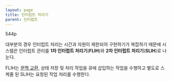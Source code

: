 ```yaml
---
layout: page
title: 인터럽트 처리기
parent: 인터럽트
---
```


544p

대부분의 경우 인터럽트 처리는 시간과 자원이 제한되어 구현하기가 복잡하기 때문에 시스템은 인터럽트 관리를 **1차 인터럽트 처리기**(**FLIH**)와 **2차 인터럽트 처리기**(**SLIH**)로 나눈다.

FLIH는 [문맥 교환](문맥-교환.html), 상태 저장 및 처리 작업을 큐에 삽입하는 작업을 수행하고 별도로 스케줄 된 SLIH는 요청된 작업 처리를 수행한다.